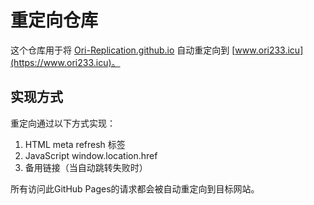 # 重定向仓库

这个仓库用于将 [Ori-Replication.github.io](https://Ori-Replication.github.io) 自动重定向到 [www.ori233.icu](https://www.ori233.icu)。

## 实现方式

重定向通过以下方式实现：
1. HTML meta refresh 标签
2. JavaScript window.location.href
3. 备用链接（当自动跳转失败时）

所有访问此GitHub Pages的请求都会被自动重定向到目标网站。 